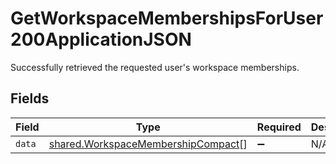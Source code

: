 # GetWorkspaceMembershipsForUser200ApplicationJSON

Successfully retrieved the requested user's workspace memberships.


## Fields

| Field                                                                                    | Type                                                                                     | Required                                                                                 | Description                                                                              |
| ---------------------------------------------------------------------------------------- | ---------------------------------------------------------------------------------------- | ---------------------------------------------------------------------------------------- | ---------------------------------------------------------------------------------------- |
| `data`                                                                                   | [shared.WorkspaceMembershipCompact](../../models/shared/workspacemembershipcompact.md)[] | :heavy_minus_sign:                                                                       | N/A                                                                                      |